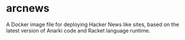 # arcnews
A Docker image file for deploying Hacker News like sites, based on the latest version of Anarki code and Racket language runtime.
